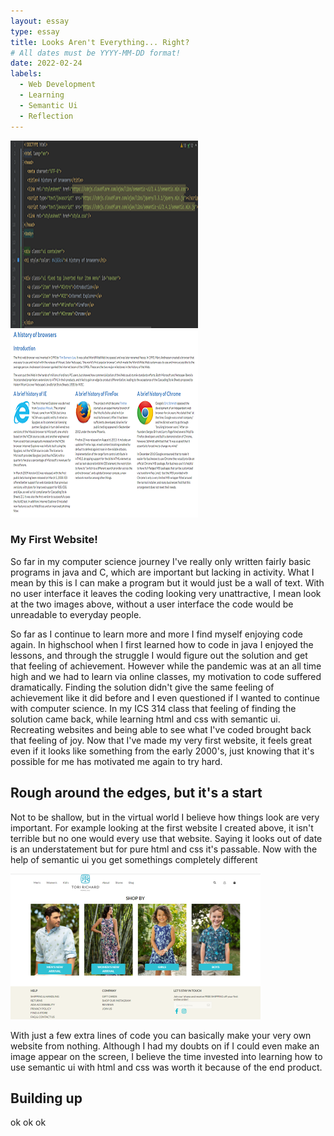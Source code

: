```yaml
---
layout: essay
type: essay
title: Looks Aren't Everything... Right?
# All dates must be YYYY-MM-DD format!
date: 2022-02-24
labels:
  - Web Development
  - Learning
  - Semantic Ui
  - Reflection
---
```


<img class="ui medium left floated image" src="../images/HTMLHistory.png">

<img class="ui medium left floated image" src="../images/History.png">

### My First Website!

So far in my computer science journey I've really only written fairly basic programs in java and C, which are important but lacking in activity. What I mean by this is I can make a program but it would just be a wall of text. With no user interface it leaves the coding looking very unattractive, I mean look at the two images above, without a user interface the code would be unreadable to everyday people.

So far as I continue to learn more and more I find myself enjoying code again. In highschool when I first learned how to code in java I enjoyed the lessons, and through the struggle I would figure out the solution and get that feeling of achievement. However while the pandemic was at an all time high and we had to learn via online classes, my motivation to code suffered dramatically. Finding the solution didn't give the same feeling of achievement like it did before and I even questioned if I wanted to continue with computer science. In my ICS 314 class that feeling of finding the solution came back, while learning html and css with semantic ui. Recreating websites and being able to see what I've coded brought back that feeling of joy. Now that I've made my very first website, it feels great even if it looks like something from the early 2000's, just knowing that it's possible for me has motivated me again to try hard.

## Rough around the edges, but it's a start

Not to be shallow, but in the virtual world I believe how things look are very important. For example looking at the first website I created above, it isn't terrible but no one would every use that website. Saying it looks out of date is an understatement but for pure html and css it's passable. Now with the help of semantic ui you get somethings completely different

<img class="ui large left floated image" src="../images/ToriRichard.png">

With just a few extra lines of code you can basically make your very own website from nothing. Although I had my doubts on if I could even make an image appear on the screen, I believe the time invested into learning how to use semantic ui with html and css was worth it because of the end product. 

## Building up

ok ok ok

